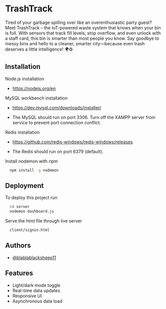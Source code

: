# TrashTrack

Tired of your garbage spilling over like an overenthusiastic party guest? Meet TrashTrack – the IoT-powered waste system that knows when your bin is full. With sensors that track fill levels, stop overflow, and even unlock with a staff card, this bin is smarter than most people you know. Say goodbye to messy bins and hello to a cleaner, smarter city—because even trash deserves a little intelligence! 🌍♻️




## Installation
Node.js installation

- https://nodejs.org/en

MySQL workbench installation

- https://dev.mysql.com/downloads/installer/

* The MySQL should run on port 3306. Turn off the XAMPP server from service to prevent port connection conflict.

Redis installation

- https://github.com/redis-windows/redis-windows/releases

* The Redis should run on port 6379 (default).

Install nodemon with npm

```bash
  npm install -g nodemon
```
    
## Deployment

To deploy this project run

```bash
  cd server
  nodemon dashboard.js
```

Serve the html file through live server

```bash
  client/signin.html
```
## Authors

- [@blablablacksheep11](https://github.com/blablablacksheep11)


## Features

- Light/dark mode toggle
- Real-time data updates
- Responsive UI
- Asynchronous data load

